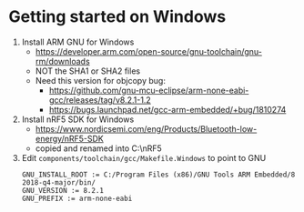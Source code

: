 # Getting started on Windows
1. Install ARM GNU for Windows
    * https://developer.arm.com/open-source/gnu-toolchain/gnu-rm/downloads
    * NOT the SHA1 or SHA2 files
    * Need this version for objcopy bug:
        * https://github.com/gnu-mcu-eclipse/arm-none-eabi-gcc/releases/tag/v8.2.1-1.2
        * https://bugs.launchpad.net/gcc-arm-embedded/+bug/1810274
2. Install nRF5 SDK for Windows
    * https://www.nordicsemi.com/eng/Products/Bluetooth-low-energy/nRF5-SDK
    * copied and renamed into C:\nRF5
3. Edit `components/toolchain/gcc/Makefile.Windows` to point to GNU
    ```
    GNU_INSTALL_ROOT := C:/Program Files (x86)/GNU Tools ARM Embedded/8 2018-q4-major/bin/
    GNU_VERSION := 8.2.1
    GNU_PREFIX := arm-none-eabi
    ```